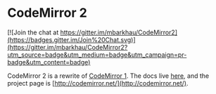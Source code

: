# CodeMirror 2

[![Join the chat at https://gitter.im/mbarkhau/CodeMirror2](https://badges.gitter.im/Join%20Chat.svg)](https://gitter.im/mbarkhau/CodeMirror2?utm_source=badge&utm_medium=badge&utm_campaign=pr-badge&utm_content=badge)

CodeMirror 2 is a rewrite of [CodeMirror
1](http://github.com/marijnh/CodeMirror). The docs live
[here](http://codemirror.net/manual.html), and the project page is
[http://codemirror.net/](http://codemirror.net/).
